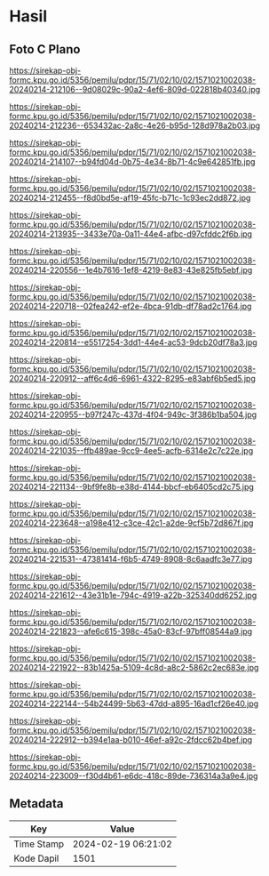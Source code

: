 # Hasil

## Foto C Plano

https://sirekap-obj-formc.kpu.go.id/5356/pemilu/pdpr/15/71/02/10/02/1571021002038-20240214-212106--9d08029c-90a2-4ef6-809d-022818b40340.jpg

https://sirekap-obj-formc.kpu.go.id/5356/pemilu/pdpr/15/71/02/10/02/1571021002038-20240214-212236--653432ac-2a8c-4e26-b95d-128d978a2b03.jpg

https://sirekap-obj-formc.kpu.go.id/5356/pemilu/pdpr/15/71/02/10/02/1571021002038-20240214-214107--b94fd04d-0b75-4e34-8b71-4c9e642851fb.jpg

https://sirekap-obj-formc.kpu.go.id/5356/pemilu/pdpr/15/71/02/10/02/1571021002038-20240214-212455--f8d0bd5e-af19-45fc-b71c-1c93ec2dd872.jpg

https://sirekap-obj-formc.kpu.go.id/5356/pemilu/pdpr/15/71/02/10/02/1571021002038-20240214-213935--3433e70a-0a11-44e4-afbc-d97cfddc2f6b.jpg

https://sirekap-obj-formc.kpu.go.id/5356/pemilu/pdpr/15/71/02/10/02/1571021002038-20240214-220556--1e4b7616-1ef8-4219-8e83-43e825fb5ebf.jpg

https://sirekap-obj-formc.kpu.go.id/5356/pemilu/pdpr/15/71/02/10/02/1571021002038-20240214-220718--02fea242-ef2e-4bca-91db-df78ad2c1764.jpg

https://sirekap-obj-formc.kpu.go.id/5356/pemilu/pdpr/15/71/02/10/02/1571021002038-20240214-220814--e5517254-3dd1-44e4-ac53-9dcb20df78a3.jpg

https://sirekap-obj-formc.kpu.go.id/5356/pemilu/pdpr/15/71/02/10/02/1571021002038-20240214-220912--aff6c4d6-6961-4322-8295-e83abf6b5ed5.jpg

https://sirekap-obj-formc.kpu.go.id/5356/pemilu/pdpr/15/71/02/10/02/1571021002038-20240214-220955--b97f247c-437d-4f04-949c-3f386b1ba504.jpg

https://sirekap-obj-formc.kpu.go.id/5356/pemilu/pdpr/15/71/02/10/02/1571021002038-20240214-221035--ffb489ae-9cc9-4ee5-acfb-6314e2c7c22e.jpg

https://sirekap-obj-formc.kpu.go.id/5356/pemilu/pdpr/15/71/02/10/02/1571021002038-20240214-221134--9bf9fe8b-e38d-4144-bbcf-eb6405cd2c75.jpg

https://sirekap-obj-formc.kpu.go.id/5356/pemilu/pdpr/15/71/02/10/02/1571021002038-20240214-223648--a198e412-c3ce-42c1-a2de-9cf5b72d867f.jpg

https://sirekap-obj-formc.kpu.go.id/5356/pemilu/pdpr/15/71/02/10/02/1571021002038-20240214-221531--47381414-f6b5-4749-8908-8c6aadfc3e77.jpg

https://sirekap-obj-formc.kpu.go.id/5356/pemilu/pdpr/15/71/02/10/02/1571021002038-20240214-221612--43e31b1e-794c-4919-a22b-325340dd6252.jpg

https://sirekap-obj-formc.kpu.go.id/5356/pemilu/pdpr/15/71/02/10/02/1571021002038-20240214-221823--afe6c615-398c-45a0-83cf-97bff08544a9.jpg

https://sirekap-obj-formc.kpu.go.id/5356/pemilu/pdpr/15/71/02/10/02/1571021002038-20240214-221922--83b1425a-5109-4c8d-a8c2-5862c2ec683e.jpg

https://sirekap-obj-formc.kpu.go.id/5356/pemilu/pdpr/15/71/02/10/02/1571021002038-20240214-222144--54b24499-5b63-47dd-a895-16ad1cf26e40.jpg

https://sirekap-obj-formc.kpu.go.id/5356/pemilu/pdpr/15/71/02/10/02/1571021002038-20240214-222912--b394e1aa-b010-46ef-a92c-2fdcc62b4bef.jpg

https://sirekap-obj-formc.kpu.go.id/5356/pemilu/pdpr/15/71/02/10/02/1571021002038-20240214-223009--f30d4b61-e6dc-418c-89de-736314a3a9e4.jpg


## Metadata

| Key        | Value               |
| ---------- | ------------------- |
| Time Stamp | 2024-02-19 06:21:02 |
| Kode Dapil | 1501                |



